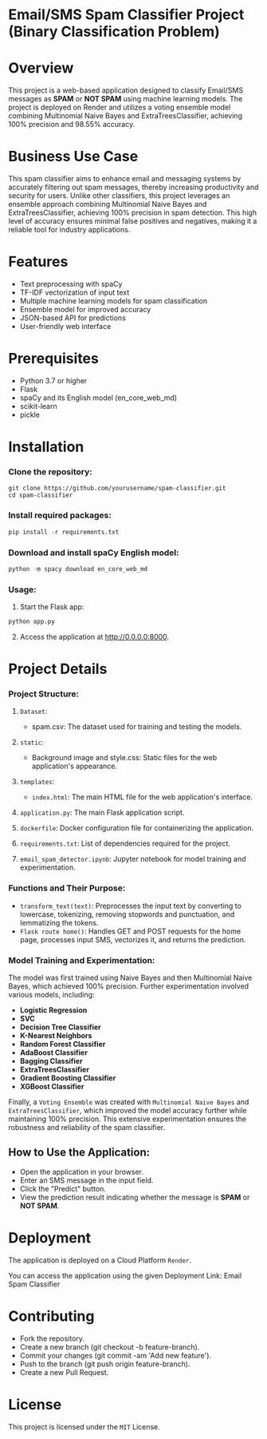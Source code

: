 # Email/SMS Spam Classifier Project (Binary Classification Problem)

# Overview

This project is a web-based application designed to classify Email/SMS messages as **SPAM** or **NOT SPAM** using machine learning models. The project is deployed on Render and utilizes a voting ensemble model combining Multinomial Naive Bayes and ExtraTreesClassifier, achieving 100% precision and 98.55% accuracy.

# Business Use Case

This spam classifier aims to enhance email and messaging systems by accurately filtering out spam messages, thereby increasing productivity and security for users. Unlike other classifiers, this project leverages an ensemble approach combining Multinomial Naive Bayes and ExtraTreesClassifier, achieving 100% precision in spam detection. This high level of accuracy ensures minimal false positives and negatives, making it a reliable tool for industry applications.

# Features

- Text preprocessing with spaCy
- TF-IDF vectorization of input text
- Multiple machine learning models for spam classification
- Ensemble model for improved accuracy
- JSON-based API for predictions
- User-friendly web interface

# Prerequisites

- Python 3.7 or higher
- Flask
- spaCy and its English model (en_core_web_md)
- scikit-learn
- pickle

# Installation

### Clone the repository:

```
git clone https://github.com/yourusername/spam-classifier.git
cd spam-classifier
```

### Install required packages:

```python
pip install -r requirements.txt
```

### Download and install spaCy English model:

```python
python -m spacy download en_core_web_md
```

### Usage:

1. Start the Flask app:

```python
python app.py
```

2. Access the application at http://0.0.0.0:8000.

# Project Details

### Project Structure:

1. `Dataset`:

   - spam.csv: The dataset used for training and testing the models.
2. `static`:

   - Background image and style.css: Static files for the web application's appearance.
3. `templates`:

   - `index.html`: The main HTML file for the web application's interface.
4. `application.py`: The main Flask application script.
5. `dockerfile`: Docker configuration file for containerizing the application.
6. `requirements.txt`: List of dependencies required for the project.
7. `email_spam_detector.ipynb`: Jupyter notebook for model training and experimentation.

### Functions and Their Purpose:

- `transform_text(text)`: Preprocesses the input text by converting to lowercase, tokenizing, removing stopwords and punctuation, and lemmatizing the tokens.
- `Flask route home()`: Handles GET and POST requests for the home page, processes input SMS, vectorizes it, and returns the prediction.

### Model Training and Experimentation:

The model was first trained using Naive Bayes and then Multinomial Naive Bayes, which achieved 100% precision. Further experimentation involved various models, including:

- **Logistic Regression**
- **SVC**
- **Decision Tree Classifier**
- **K-Nearest Neighbors**
- **Random Forest Classifier**
- **AdaBoost Classifier**
- **Bagging Classifier**
- **ExtraTreesClassifier**
- **Gradient Boosting Classifier**
- **XGBoost Classifier**

Finally, a `Voting Ensemble` was created with `Multinomial Naive Bayes` and `ExtraTreesClassifier`, which improved the model accuracy further while maintaining 100% precision. This extensive experimentation ensures the robustness and reliability of the spam classifier.

## How to Use the Application:

- Open the application in your browser.
- Enter an SMS message in the input field.
- Click the "Predict" button.
- View the prediction result indicating whether the message is **SPAM** or **NOT SPAM**.

# Deployment

The application is deployed on a Cloud Platform `Render`.

You can access the application using the given Deployment Link: Email Spam Classifier

# Contributing

- Fork the repository.
- Create a new branch (git checkout -b feature-branch).
- Commit your changes (git commit -am 'Add new feature').
- Push to the branch (git push origin feature-branch).
- Create a new Pull Request.

# License

This project is licensed under the `MIT` License.
